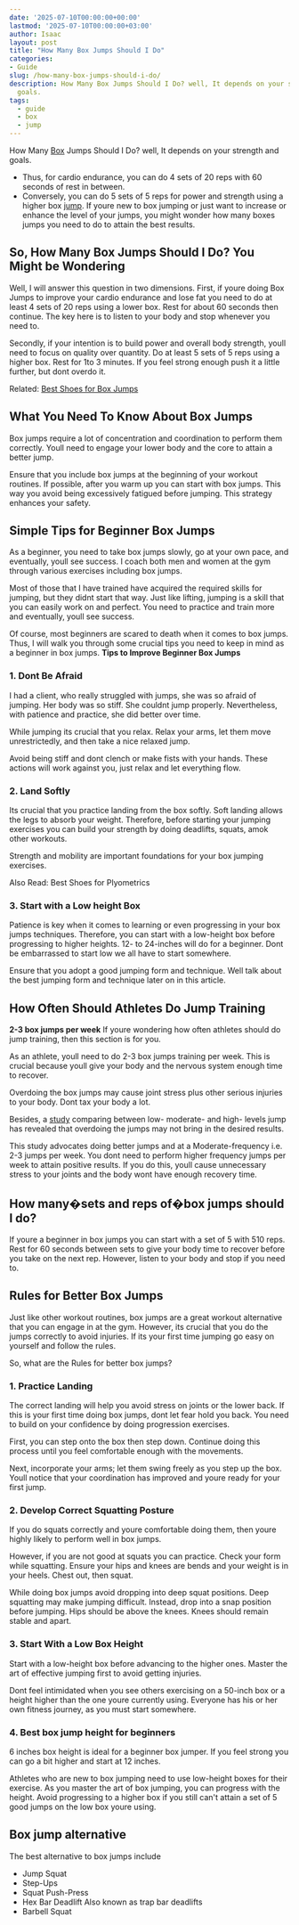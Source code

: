 ```yaml
---
date: '2025-07-10T00:00:00+00:00'
lastmod: '2025-07-10T00:00:00+03:00'
author: Isaac
layout: post
title: "How Many Box Jumps Should I Do"
categories:
- Guide
slug: /how-many-box-jumps-should-i-do/
description: How Many Box Jumps Should I Do? well, It depends on your strength and
  goals.
tags: 
  - guide
  - box
  - jump
---
```

How Many [Box](/posts/best-shoes-for-box-jumps/) Jumps Should I Do? well, It depends on your strength and goals.
- Thus, for cardio endurance, you can do 4 sets of 20 reps with 60 seconds of rest in between.
- Conversely, you can do 5 sets of 5 reps for power and strength using a higher box [jump](/posts/why-do-crickets-jump-towards-you/).
If youre new to box jumping or just want to increase or enhance the level of your jumps, you might wonder how many boxes jumps you need to do to attain the best results.
## **So, How Many Box Jumps Should I Do? You Might be Wondering**
Well, I will answer this question in two dimensions. First, if youre doing Box Jumps to improve your cardio endurance and lose fat you need to do at least 4 sets of 20 reps using a lower box. Rest for about 60 seconds then continue. The key here is to listen to your body and stop whenever you need to.

Secondly, if your intention is to build power and overall body strength, youll need to focus on quality over quantity. Do at least 5 sets of 5 reps using a higher box. Rest for 1to 3 minutes. If you feel strong enough push it a little further, but dont overdo it.

Related:
[Best Shoes for Box Jumps](https://pestpolicy.com/best-shoes-for-box-jumps/)
## What You Need To Know About Box Jumps
Box jumps require a lot of concentration and coordination to perform them correctly. Youll need to engage your lower body and the core to attain a better jump.

Ensure that you include box jumps at the beginning of your workout routines. If possible, after you warm up you can start with box jumps. This way you avoid being excessively fatigued before jumping. This strategy enhances your safety.
## Simple Tips for Beginner Box Jumps
As a beginner, you need to take box jumps slowly, go at your own pace, and eventually, youll see success. I coach both men and women at the gym through various exercises including box jumps.

Most of those that I have trained have acquired the required skills for jumping, but they didnt start that way. Just like lifting, jumping is a skill that you can easily work on and perfect. You need to practice and train more and eventually, youll see success.

Of course, most beginners are scared to death when it comes to box jumps. Thus, I will walk you through some crucial tips you need to keep in mind as a beginner in box jumps.
**Tips to Improve Beginner Box Jumps**
### 1. Dont Be Afraid
I had a client, who really struggled with jumps, she was so afraid of jumping. Her body was so stiff. She couldnt jump properly. Nevertheless, with patience and practice, she did better over time.

While jumping its crucial that you relax. Relax your arms, let them move unrestrictedly, and then take a nice relaxed jump.

Avoid being stiff and dont clench or make fists with your hands. These actions will work against you, just relax and let everything flow.
### 2. Land Softly
Its crucial that you practice landing from the box softly. Soft landing allows the legs to absorb your weight. Therefore, before starting your jumping exercises you can build your strength by doing deadlifts, squats, amok other workouts.

Strength and mobility are important foundations for your box jumping exercises.

Also Read:
Best Shoes for Plyometrics
### 3. Start with a Low height Box
Patience is key when it comes to learning or even progressing in your box jumps techniques. Therefore, you can start with a low-height box before progressing to higher heights. 12- to 24-inches will do for a beginner. Dont be embarrassed to start low we all have to start somewhere.

Ensure that you adopt a good jumping form and technique. Well talk about the best jumping form and technique later on in this article.
## How Often Should Athletes Do Jump Training
**2-3 box jumps per week**
If youre wondering how often athletes should do jump training, then this section is for you.

As an athlete, youll need to do 2-3 box jumps training per week. This is crucial because youll give your body and the nervous system enough time to recover.

Overdoing the box jumps may cause joint stress plus other serious injuries to your body. Dont tax your body a lot.

Besides, a
[study](https://books.google.com/books?id=9r5jDwAAQBAJ&pg=PA56&lpg=PA56&dq=Low+and+Moderate+Plyometric+Training+Frequency+Produces+Greater+Jumping+and+Sprinting+Gains+Compared+with+High+Frequency&source=bl&ots=j44tx-46F5&sig=ACfU3U2pWJKQ9Sf88goO8JV6kLfi_GYrYw&hl=en&sa=X&ved=2ahUKEwjLrOn1luzwAhUWH80KHfsQCHkQ6AEwEXoECBYQAw#v=onepage&q=Low%20and%20Moderate%20Plyometric%20Training%20Frequency%20Produces%20Greater%20Jumping%20and%20Sprinting%20Gains%20Compared%20with%20High%20Frequency&f=false)
comparing between low- moderate- and high- levels jump has revealed that overdoing the jumps may not bring in the desired results.

This study advocates doing better jumps and at a Moderate-frequency i.e. 2-3 jumps per week. You dont need to perform higher frequency jumps per week to attain positive results. If you do this, youll cause unnecessary stress to your joints and the body wont have enough recovery time.
## How many�sets and reps of�box jumps should I do?
If youre a beginner in box jumps you can start with a set of 5 with 510 reps. Rest for 60 seconds between sets to give your body time to recover before you take on the next rep. However, listen to your body and stop if you need to.
## Rules for Better Box Jumps
Just like other workout routines, box jumps are a great workout alternative that you can engage in at the gym. However, its crucial that you do the jumps correctly to avoid injuries. If its your first time jumping go easy on yourself and follow the rules.

So, what are the Rules for better box jumps?
### 1. Practice Landing
The correct landing will help you avoid stress on joints or the lower back. If this is your first time doing box jumps, dont let fear hold you back. You need to build on your confidence by doing progression exercises.

First, you can step onto the box then step down. Continue doing this process until you feel comfortable enough with the movements.

Next, incorporate your arms; let them swing freely as you step up the box. Youll notice that your coordination has improved and youre ready for your first jump.
### 2. Develop Correct Squatting Posture
If you do squats correctly and youre comfortable doing them, then youre highly likely to perform well in box jumps.

However, if you are not good at squats you can practice. Check your form while squatting. Ensure your hips and knees are bends and your weight is in your heels. Chest out, then squat.

While doing box jumps avoid dropping into deep squat positions. Deep squatting may make jumping difficult. Instead, drop into a snap position before jumping. Hips should be above the knees. Knees should remain stable and apart.
### 3. Start With a Low Box Height
Start with a low-height box before advancing to the higher ones. Master the art of effective jumping first to avoid getting injuries.

Dont feel intimidated when you see others exercising on a 50-inch box or a height higher than the one youre currently using. Everyone has his or her own fitness journey, as you must start somewhere.
### **4. Best box jump height for beginners**
6 inches box height is ideal for a beginner box jumper. If you feel strong you can go a bit higher and start at 12 inches.

Athletes who are new to box jumping need to use low-height boxes for their exercise. As you master the art of box jumping, you can progress with the height. Avoid progressing to a higher box if you still can't attain a set of 5 good jumps on the low box youre using.
## Box jump alternative
The best alternative to box jumps include
- Jump Squat
- Step-Ups
- Squat Push-Press
- Hex Bar Deadlift Also known as trap bar deadlifts
- Barbell Squat
